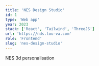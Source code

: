 ```yaml
---
title: 'NES Design Studio'
id: 1
type: 'Web app'
year: 2023
stack: ['React', 'Tailwind', 'ThreeJS']
url: 'https://nds.lou-va.com'
role: 'Frontend'
slug: 'nes-design-studio'
---
```

NES 3d personalisation